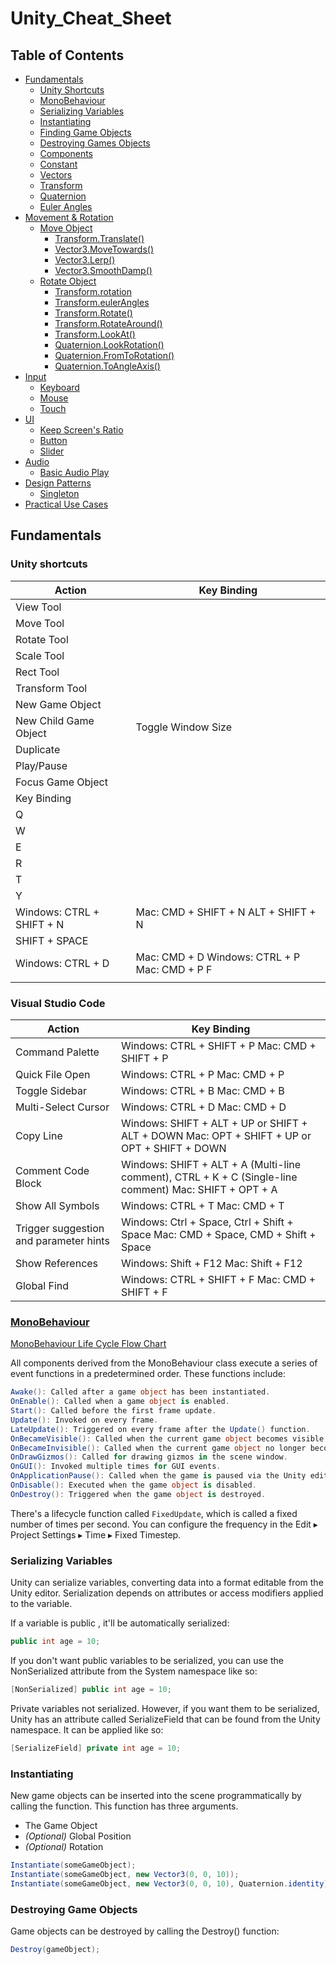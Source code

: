 # Unity_Cheat_Sheet
## Table of Contents
- [Fundamentals](#fundamentals)
  - [Unity Shortcuts](#unity-shortcuts)
  - [MonoBehaviour](#monobehaviour)
  - [Serializing Variables](#serializing-variables)
  - [Instantiating](#instantiating)
  - [Finding Game Objects](#finding-game-objects)
  - [Destroying Games Objects](#destroying-game-objects)
  - [Components](#components)
  - [Constant](#constant)
  - [Vectors](#vectors)
  - [Transform](#transform)
  - [Quaternion](#quaternion)
  - [Euler Angles](#euler-angles)
- [Movement & Rotation](#movement--rotation)
  - [Move Object](#move-object)
    - [Transform.Translate()](#transformtranslate)
    - [Vector3.MoveTowards()](#vector3movetowards)
    - [Vector3.Lerp()](#vector3lerp)
    - [Vector3.SmoothDamp()](#vector3smoothdamp)
  - [Rotate Object](#rotate-object)
    - [Transform.rotation](#transformrotation)
    - [Transform.eulerAngles](#transformeulerangles)
    - [Transform.Rotate()](#transformrotate)
    - [Transform.RotateAround()](#transformrotatearound)
    - [Transform.LookAt()](#transformlookat)
    - [Quaternion.LookRotation()](#quaternionlookrotation)
    - [Quaternion.FromToRotation()](#quaternionfromtorotation)
    - [Quaternion.ToAngleAxis()](#quaterniontoangleaxis)
- [Input](#input)
  - [Keyboard](#keyboard)
  - [Mouse](#mouse)
  - [Touch](#touch)
- [UI](#ui)
  - [Keep Screen's Ratio](#keep-screens-ratio)
  - [Button](#button)
  - [Slider](#slider)
- [Audio](#audio)
  - [Basic Audio Play](#basic-audio-play)
- [Design Patterns](#design-patterns)
  - [Singleton](#singleton)
- [Practical Use Cases](#practical-use-cases)

 ## Fundamentals

### Unity shortcuts 
  
  | Action                           | Key Binding                                             |
| -------------------------------- | ------------------------------------------------------- |
| View Tool                        |                                                        |
| Move Tool                        |                                                        |
| Rotate Tool                      |                                                        |
| Scale Tool                       |                                                        |
| Rect Tool                        |                                                        |
| Transform Tool                   |                                                        |
| New Game Object                  |                                                        |
| New Child Game Object            | Toggle Window Size                                      |
| Duplicate                        |                                                        |
| Play/Pause                       |                                                        |
| Focus Game Object                |                                                        |
| Key Binding                      |                                                        |
| Q                                |                                                        |
| W                                |                                                        |
| E                                |                                                        |
| R                                |                                                        |
| T                                |                                                        |
| Y                                |                                                        |
| Windows: CTRL + SHIFT + N        | Mac: CMD + SHIFT + N ALT + SHIFT + N                      |
| SHIFT + SPACE                    |                                                        |
| Windows: CTRL + D                | Mac: CMD + D Windows: CTRL + P Mac: CMD + P F              |
|                                |                                                        |
### Visual Studio Code

  | Action                           | Key Binding                                             |
| -------------------------------- | ------------------------------------------------------- |
| Command Palette                  | Windows: CTRL + SHIFT + P Mac: CMD + SHIFT + P            |
| Quick File Open                   | Windows: CTRL + P Mac: CMD + P                           |
| Toggle Sidebar                    | Windows: CTRL + B Mac: CMD + B                           |
| Multi-Select Cursor               | Windows: CTRL + D Mac: CMD + D                           |
| Copy Line                         | Windows: SHIFT + ALT + UP or SHIFT + ALT + DOWN Mac: OPT + SHIFT + UP or OPT + SHIFT + DOWN |
| Comment Code Block                | Windows: SHIFT + ALT + A (Multi-line comment), CTRL + K + C (Single-line comment) Mac: SHIFT + OPT + A |
| Show All Symbols                  | Windows: CTRL + T Mac: CMD + T                           |
| Trigger suggestion and parameter hints | Windows: Ctrl + Space, Ctrl + Shift + Space Mac: CMD + Space, CMD + Shift + Space |
| Show References                   | Windows: Shift + F12 Mac: Shift + F12                    |
| Global Find                       | Windows: CTRL + SHIFT + F Mac: CMD + SHIFT + F            |


### [MonoBehaviour](https://docs.unity3d.com/ScriptReference/MonoBehaviour.html)
[MonoBehaviour Life Cycle Flow Chart](https://docs.unity3d.com/uploads/Main/monobehaviour_flowchart.svg)

All components derived from the MonoBehaviour class execute a series of event functions in a predetermined order. These functions include:
```csharp
Awake(): Called after a game object has been instantiated.
OnEnable(): Called when a game object is enabled.
Start(): Called before the first frame update.
Update(): Invoked on every frame.
LateUpdate(): Triggered on every frame after the Update() function.
OnBecameVisible(): Called when the current game object becomes visible via any camera.
OnBecameInvisible(): Called when the current game object no longer becomes visible via any camera.
OnDrawGizmos(): Called for drawing gizmos in the scene window.
OnGUI(): Invoked multiple times for GUI events.
OnApplicationPause(): Called when the game is paused via the Unity editor.
OnDisable(): Executed when the game object is disabled.
OnDestroy(): Triggered when the game object is destroyed.
```

There's a lifecycle function called `FixedUpdate`, which is called a fixed number of times per second. You can configure the frequency in the Edit ▸ Project Settings ▸ Time ▸ Fixed Timestep.

### Serializing Variables
Unity can serialize variables, converting data into a format editable from the Unity editor. Serialization depends on attributes or access modifiers applied to the variable.

If a variable is public , it'll be automatically serialized:

```csharp
public int age = 10;
```

If you don't want public variables to be serialized, you can use the NonSerialized attribute from the System namespace like so:

```csharp
[NonSerialized] public int age = 10;
```
Private variables not serialized. However, if you want them to be serialized, Unity has an attribute called SerializeField that can be found from the Unity namespace. It can be applied like so:

```csharp
[SerializeField] private int age = 10;
```

### Instantiating
New game objects can be inserted into the scene programmatically by calling the function. This function has three arguments.
- The Game Object
- *(Optional)* Global Position
- *(Optional)* Rotation
```csharp
Instantiate(someGameObject);
Instantiate(someGameObject, new Vector3(0, 0, 10));
Instantiate(someGameObject, new Vector3(0, 0, 10), Quaternion.identity);
```
### Destroying Game Objects
Game objects can be destroyed by calling the Destroy() function:
```csharp
Destroy(gameObject);
```

#


  
